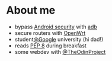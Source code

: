 # About me

- bypass [Android security](https://source.android.com/docs/security/features) with [adb](https://developer.android.com/studio/command-line/)
- secure routers with [OpenWrt](https://openwrt.org/about)
- student[@Google](https://twitter.com/Google) university (hi dad!)
- reads [PEP 8](http://www.python.org/dev/peps/pep-0008/) during breakfast
- some webdev with [@TheOdinProject](https://twitter.com/theodinproject)

